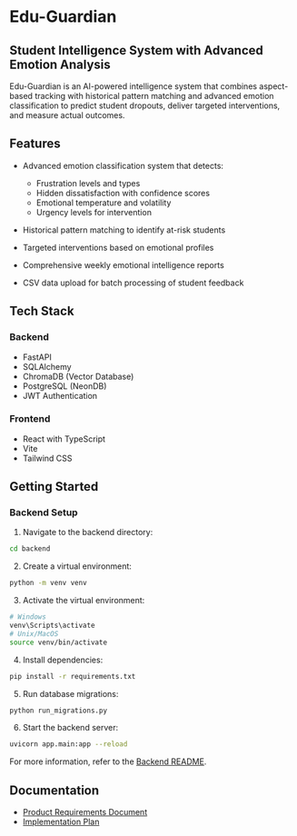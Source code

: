 # Edu-Guardian

## Student Intelligence System with Advanced Emotion Analysis

Edu-Guardian is an AI-powered intelligence system that combines aspect-based tracking with historical pattern matching and advanced emotion classification to predict student dropouts, deliver targeted interventions, and measure actual outcomes.

## Features

- Advanced emotion classification system that detects:
  - Frustration levels and types
  - Hidden dissatisfaction with confidence scores
  - Emotional temperature and volatility
  - Urgency levels for intervention

- Historical pattern matching to identify at-risk students
- Targeted interventions based on emotional profiles
- Comprehensive weekly emotional intelligence reports
- CSV data upload for batch processing of student feedback

## Tech Stack

### Backend
- FastAPI
- SQLAlchemy
- ChromaDB (Vector Database)
- PostgreSQL (NeonDB)
- JWT Authentication

### Frontend
- React with TypeScript
- Vite
- Tailwind CSS

## Getting Started

### Backend Setup

1. Navigate to the backend directory:
```bash
cd backend
```

2. Create a virtual environment:
```bash
python -m venv venv
```

3. Activate the virtual environment:
```bash
# Windows
venv\Scripts\activate
# Unix/MacOS
source venv/bin/activate
```

4. Install dependencies:
```bash
pip install -r requirements.txt
```

5. Run database migrations:
```bash
python run_migrations.py
```

6. Start the backend server:
```bash
uvicorn app.main:app --reload
```

For more information, refer to the [Backend README](backend/README.md).

## Documentation

- [Product Requirements Document](PRD.md)
- [Implementation Plan](todo.md)